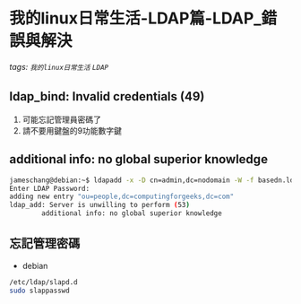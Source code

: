 # 我的linux日常生活-LDAP篇-LDAP_錯誤與解決

###### tags: `我的linux日常生活` `LDAP`

## ldap_bind: Invalid credentials (49)

1. 可能忘記管理員密碼了
2. 請不要用鍵盤的9功能數字鍵

## additional info: no global superior knowledge

```bash
jameschang@debian:~$ ldapadd -x -D cn=admin,dc=nodomain -W -f basedn.ldif
Enter LDAP Password: 
adding new entry "ou=people,dc=computingforgeeks,dc=com"
ldap_add: Server is unwilling to perform (53)
        additional info: no global superior knowledge
```

## 忘記管理密碼


* debian

```bash
/etc/ldap/slapd.d
sudo slappasswd
```